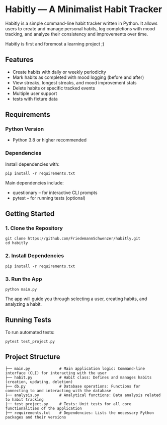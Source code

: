 # Habitly — A Minimalist Habit Tracker

Habitly is a simple command-line habit tracker written in Python. It allows users to create and manage personal habits, log completions with mood tracking, and analyze their consistency and improvements over time.

Habitly is first and foremost a learning project ;) 

## Features

- Create habits with daily or weekly periodicity
- Mark habits as completed with mood logging (before and after)
- View streaks, longest streaks, and mood improvement stats
- Delete habits or specific tracked events
- Multiple user support
- tests with fixture data 

## Requirements

### Python Version
- Python 3.8 or higher recommended

### Dependencies

Install dependencies with:

```
pip install -r requirements.txt
```

Main dependencies include:

- questionary – for interactive CLI prompts  
- pytest – for running tests (optional)

## Getting Started

### 1. Clone the Repository

```
git clone https://github.com/FriedemannSchwenzer/habitly.git
cd habitly

```

### 2. Install Dependencies

```
pip install -r requirements.txt
```

### 3. Run the App

```
python main.py
```

The app will guide you through selecting a user, creating habits, and analyzing a habit.


## Running Tests

To run automated tests:

```
pytest test_project.py

```

## Project Structure

```
├── main.py             # Main application logic: Command-line interface (CLI) for interacting with the user
├── habit.py            # Habit class: Defines and manages habits (creation, updating, deletion)
├── db.py               # Database operations: Functions for connecting to and interacting with the database
├── analysis.py         # Analytical functions: Data analysis related to habit tracking
├── test_project.py     # Tests: Unit tests for all core functionalities of the application
├── requirements.txt    # Dependencies: Lists the necessary Python packages and their versions

```
